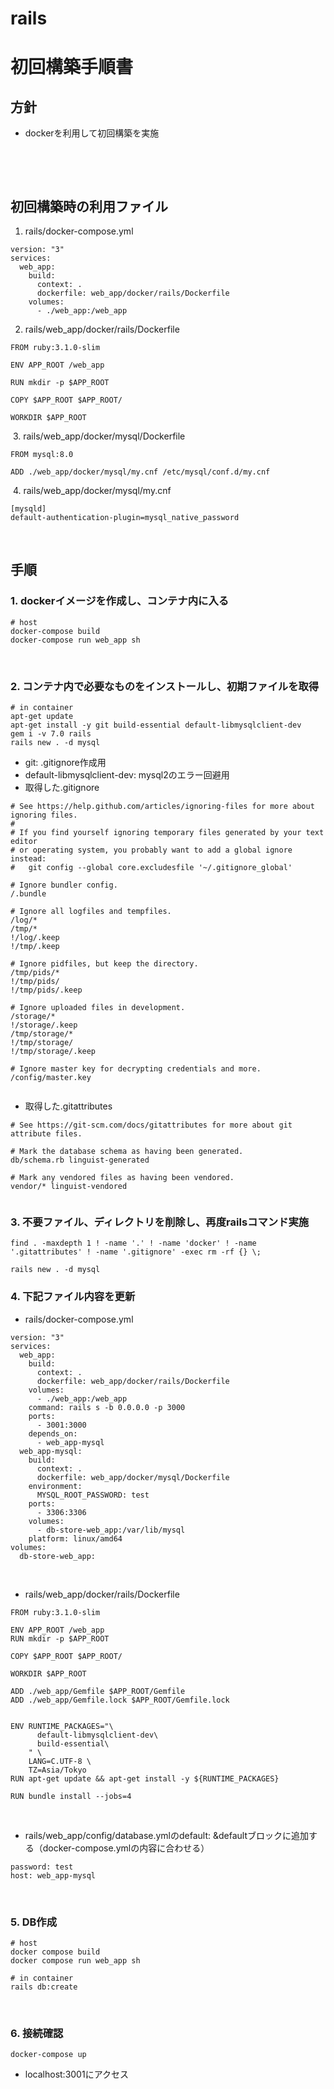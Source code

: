 # rails

# 初回構築手順書
## 方針
* dockerを利用して初回構築を実施

​

​
​
## 初回構築時の利用ファイル
1. rails/docker-compose.yml
```
version: "3"
services:
  web_app:
    build:
      context: .
      dockerfile: web_app/docker/rails/Dockerfile
    volumes:
      - ./web_app:/web_app
```

2. rails/web_app/docker/rails/Dockerfile
```
FROM ruby:3.1.0-slim

ENV APP_ROOT /web_app

RUN mkdir -p $APP_ROOT

COPY $APP_ROOT $APP_ROOT/

WORKDIR $APP_ROOT
```
​
3. rails/web_app/docker/mysql/Dockerfile
```
FROM mysql:8.0
​
ADD ./web_app/docker/mysql/my.cnf /etc/mysql/conf.d/my.cnf
```
​
4. rails/web_app/docker/mysql/my.cnf
```
[mysqld]
default-authentication-plugin=mysql_native_password
```
​
## 手順
### 1. dockerイメージを作成し、コンテナ内に入る
```
# host
docker-compose build
docker-compose run web_app sh
```
​
### 2. コンテナ内で必要なものをインストールし、初期ファイルを取得
```
# in container
apt-get update
apt-get install -y git build-essential default-libmysqlclient-dev
gem i -v 7.0 rails
rails new . -d mysql
```
* git: .gitignore作成用
* default-libmysqlclient-dev: mysql2のエラー回避用
* 取得した.gitignore
```
# See https://help.github.com/articles/ignoring-files for more about ignoring files.
#
# If you find yourself ignoring temporary files generated by your text editor
# or operating system, you probably want to add a global ignore instead:
#   git config --global core.excludesfile '~/.gitignore_global'
​
# Ignore bundler config.
/.bundle
​
# Ignore all logfiles and tempfiles.
/log/*
/tmp/*
!/log/.keep
!/tmp/.keep
​
# Ignore pidfiles, but keep the directory.
/tmp/pids/*
!/tmp/pids/
!/tmp/pids/.keep
​
# Ignore uploaded files in development.
/storage/*
!/storage/.keep
/tmp/storage/*
!/tmp/storage/
!/tmp/storage/.keep
​
# Ignore master key for decrypting credentials and more.
/config/master.key
​
```
* 取得した.gitattributes
```
# See https://git-scm.com/docs/gitattributes for more about git attribute files.
​
# Mark the database schema as having been generated.
db/schema.rb linguist-generated
​
# Mark any vendored files as having been vendored.
vendor/* linguist-vendored
​
```
### 3. 不要ファイル、ディレクトリを削除し、再度railsコマンド実施
```
find . -maxdepth 1 ! -name '.' ! -name 'docker' ! -name '.gitattributes' ! -name '.gitignore' -exec rm -rf {} \;
​
rails new . -d mysql
```
### 4. 下記ファイル内容を更新
* rails/docker-compose.yml
```
version: "3"
services:
  web_app:
    build:
      context: .
      dockerfile: web_app/docker/rails/Dockerfile
    volumes:
      - ./web_app:/web_app
    command: rails s -b 0.0.0.0 -p 3000
    ports:
      - 3001:3000
    depends_on:
      - web_app-mysql
  web_app-mysql:
    build:
      context: .
      dockerfile: web_app/docker/mysql/Dockerfile
    environment:
      MYSQL_ROOT_PASSWORD: test
    ports:
      - 3306:3306
    volumes:
      - db-store-web_app:/var/lib/mysql
    platform: linux/amd64
volumes:
  db-store-web_app:
```
​
* rails/web_app/docker/rails/Dockerfile
```
FROM ruby:3.1.0-slim
​
ENV APP_ROOT /web_app
RUN mkdir -p $APP_ROOT
​
COPY $APP_ROOT $APP_ROOT/
​
WORKDIR $APP_ROOT
​
ADD ./web_app/Gemfile $APP_ROOT/Gemfile
ADD ./web_app/Gemfile.lock $APP_ROOT/Gemfile.lock
​
​
ENV RUNTIME_PACKAGES="\
      default-libmysqlclient-dev\
      build-essential\
    " \
    LANG=C.UTF-8 \
    TZ=Asia/Tokyo
RUN apt-get update && apt-get install -y ${RUNTIME_PACKAGES}
​
RUN bundle install --jobs=4
```
​
* rails/web_app/config/database.ymlのdefault: &defaultブロックに追加する（docker-compose.ymlの内容に合わせる）
```
password: test
host: web_app-mysql
```
​
### 5. DB作成
```
# host
docker compose build
docker compose run web_app sh

# in container
rails db:create
```
​
### 6. 接続確認
```
docker-compose up
```
* localhost:3001にアクセス
<!-- 
### 7. Userリソース作成
```
docker compose run web_app sh
rails generate scaffold User name:string email:string
rails db:migrate
```
URL	          | アクション |用途
/users	      |index	    |すべてのユーザーを一覧するページ
/users/1	    |show	      |id=1のユーザーを表示するページ
/users/new    |	new	      |新規ユーザーを作成するページ
/users/1/edit |	edit	    |id=1のユーザーを編集するページ

### 8. マイクロポスト作成
```
docker compose run web_app sh
rails generate scaffold Micropost content:text user_id:integer
rails db:migrate
```

### 8. 静的なページ作成
```
docker compose run web_app sh
rails generate controller StaticPages home help -->

```